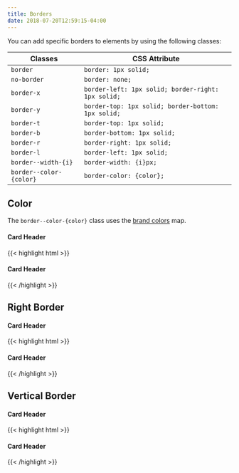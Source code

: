 ```yaml
---
title: Borders
date: 2018-07-20T12:59:15-04:00
---
```

You can add specific borders to elements by using the following classes:

<table class="table mb-4">
  <thead>
    <tr>
      <th>Classes</th>
      <th>CSS Attribute</th>
    </tr>
  </thead>
  <tbody>
    <tr>
      <td data-label="Classes"><code>border</code></td>
      <td data-label="CSS Attribute"><code>border: 1px solid;</code></td>
    </tr>
    <tr>
      <td data-label="Classes"><code>no-border</code></td>
      <td data-label="CSS Attribute"><code>border: none;</code></td>
    </tr>
    <tr>
      <td data-label="Classes"><code>border-x</code></td>
      <td data-label="CSS Attribute"><code>border-left: 1px solid; border-right: 1px solid;</code></td>
    </tr>
    <tr>
      <td data-label="Classes"><code>border-y</code></td>
      <td data-label="CSS Attribute"><code>border-top: 1px solid; border-bottom: 1px solid;</code></td>
    </tr>
    <tr>
      <td data-label="Classes"><code>border-t</code></td>
      <td data-label="CSS Attribute"><code>border-top: 1px solid;</code></td>
    </tr>
    <tr>
      <td data-label="Classes"><code>border-b</code></td>
      <td data-label="CSS Attribute"><code>border-bottom: 1px solid;</code></td>
    </tr>
    <tr>
      <td data-label="Classes"><code>border-r</code></td>
      <td data-label="CSS Attribute"><code>border-right: 1px solid;</code></td>
    </tr>
    <tr>
      <td data-label="Classes"><code>border-l</code></td>
      <td data-label="CSS Attribute"><code>border-left: 1px solid;</code></td>
    </tr>
    <tr>
      <td data-label="Classes"><code>border--width-{i}</code></td>
      <td data-label="CSS Attribute"><code>border-width: {i}px;</code></td>
    </tr>
    <tr>
      <td data-label="Classes"><code>border--color-{color}</code></td>
      <td data-label="CSS Attribute"><code>border-color: {color};</code></td>
    </tr>
  </tbody>
</table>

## Color

The `border--color-{color}` class uses the [brand colors](/section-color.html#kssref-color-brandcolors) map.

<div class="block-container">
  <div class="block laptop-up-3">
    <div class="card">
      <h4 class="border-b border--color-navy pb-2 mb-2">Card Header</h4>
      <div class="card__content">
        <p class="skeleton" data-lines="7" data-animation="true"></p>
      </div>
    </div>
  </div>
</div>

<div class="mt-4 mb-4">
{{< highlight html >}}
<div class="block-container">
  <div class="block laptop-up-3">
    <div class="card">
      <h4 class="border-b border--color-navy pb-2 mb-2">Card Header</h4>
      <div class="card__content">
        <!-- Card content goes here! -->
      </div>
    </div>
  </div>
</div>
{{< /highlight >}}
</div>


## Right Border
<div class="block-container">
  <div class="block laptop-up-3">
    <div class="card">
      <h4 class="pb-2 mb-2">Card Header</h4>
      <div class="card__content block-container blocks px-3">
        <div class="block block-6 border-r border--color-med-blue">
          <p class="skeleton" data-lines="7" data-animation="true"></p>
        </div>
        <div class="block block-6">
          <p class="skeleton" data-lines="7" data-animation="true"></p>
        </div>
      </div>
    </div>
  </div>
</div>

<div class="mt-4 mb-4">
{{< highlight html >}}
<div class="block-container">
  <div class="block laptop-up-3">
    <div class="card">
      <h4 class="pb-2 mb-2">Card Header</h4>
      <div class="card__content block-container blocks px-3">
        <div class="block block-6 border-r border--color-med-blue">
          <!-- Card content goes here! -->
        </div>
        <div class="block block-6">
          <!-- Card content goes here! -->
        </div>
      </div>
    </div>
  </div>
</div>
{{< /highlight >}}
</div>


## Vertical Border
<div class="block-container">
  <div class="block laptop-up-3">
    <div class="card">
      <h4 class="border-y border--color-orange py-2 mb-2">Card Header</h4>
      <div class="card__content">
        <p class="skeleton" data-lines="7" data-animation="true"></p>
      </div>
    </div>
  </div>
</div>

<div class="mt-4 mb-4">
{{< highlight html >}}
<div class="block-container">
  <div class="block laptop-up-3">
    <div class="card">
      <h4 class="border-y border--color-orange py-2 mb-2">Card Header</h4>
      <div class="card__content">
        <!-- Card content goes here! -->
      </div>
    </div>
  </div>
</div>
{{< /highlight >}}
</div>